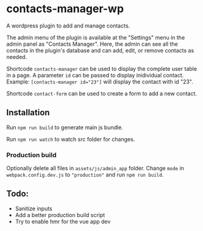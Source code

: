 # contacts-manager-wp

A wordpress plugin to add and manage contacts.

The admin menu of the plugin is available at the "Settings" menu in the admin panel as "Contacts Manager".
Here, the admin can see all the contacts in the plugin's database and can add, edit, or remove contacts as needed.

Shortcode `contacts-manager` can be used to display the complete user table in a page.
A parameter `id` can be passed to display inidividual contact.
Example: `[contacts-manager id="23"]` will display the contact with id "23".

Shortcode `contact-form` can be used to create a form to add a new contact.

## Installation

Run `npm run build` to generate main js bundle.

Run `npm run watch` to watch src folder for changes.

### Production build

Optionally delete all files in `assets/js/admin_app` folder.
Change `mode` in `webpack.config.dev.js` to `"production"` and run `npm run build`.

## Todo:

- Sanitize inputs
- Add a better production build script
- Try to enable hmr for the vue app dev

